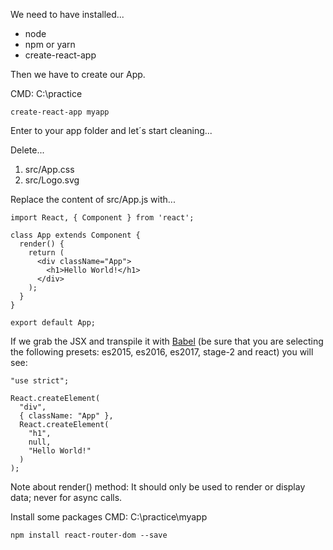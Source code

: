 We need to have installed...

* node
* npm or yarn
* create-react-app

Then we have to create our App.

CMD: C:\practice

```
create-react-app myapp
```

Enter to your app folder and let´s start cleaning...

Delete...

1. src/App.css
2. src/Logo.svg

<!--
TODO: How we create components
-->

Replace the content of src/App.js with...

```
import React, { Component } from 'react';

class App extends Component {
  render() {
    return (
      <div className="App">
        <h1>Hello World!</h1>
      </div>
    );
  }
}

export default App;
```

If we grab the JSX and transpile it with [Babel](http://babeljs.io/repl/) (be sure that you are selecting the following presets: es2015, es2016, es2017, stage-2 and react) you will see:

```
"use strict";

React.createElement(
  "div",
  { className: "App" },
  React.createElement(
    "h1",
    null,
    "Hello World!"
  )
);
```

Note about render() method: It should only be used to render or display data; never for async calls.

Install some packages
CMD: C:\practice\myapp

```
npm install react-router-dom --save
```

<!--
TODO: How to pass data or props...
-->

<!--
TODO: Compose components together
-->
